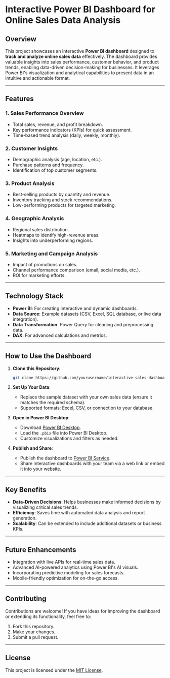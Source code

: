 # Interactive Power BI Dashboard for Online Sales Data Analysis

## Overview

This project showcases an interactive **Power BI dashboard** designed to **track and analyze online sales data** effectively. The dashboard provides valuable insights into sales performance, customer behavior, and product trends, enabling data-driven decision-making for businesses. It leverages Power BI's visualization and analytical capabilities to present data in an intuitive and actionable format.

---

## Features

### 1. **Sales Performance Overview**
   - Total sales, revenue, and profit breakdown.
   - Key performance indicators (KPIs) for quick assessment.
   - Time-based trend analysis (daily, weekly, monthly).

### 2. **Customer Insights**
   - Demographic analysis (age, location, etc.).
   - Purchase patterns and frequency.
   - Identification of top customer segments.

### 3. **Product Analysis**
   - Best-selling products by quantity and revenue.
   - Inventory tracking and stock recommendations.
   - Low-performing products for targeted marketing.

### 4. **Geographic Analysis**
   - Regional sales distribution.
   - Heatmaps to identify high-revenue areas.
   - Insights into underperforming regions.

### 5. **Marketing and Campaign Analysis**
   - Impact of promotions on sales.
   - Channel performance comparison (email, social media, etc.).
   - ROI for marketing efforts.

---

## Technology Stack

- **Power BI**: For creating interactive and dynamic dashboards.
- **Data Source**: Example datasets (CSV, Excel, SQL database, or live data integration).
- **Data Transformation**: Power Query for cleaning and preprocessing data.
- **DAX**: For advanced calculations and metrics.

---

## How to Use the Dashboard

1. **Clone this Repository**:
   ```bash
   git clone https://github.com/yourusername/interactive-sales-dashboard
   ```
2. **Set Up Your Data**:
   - Replace the sample dataset with your own sales data (ensure it matches the required schema).
   - Supported formats: Excel, CSV, or connection to your database.

3. **Open in Power BI Desktop**:
   - Download [Power BI Desktop](https://powerbi.microsoft.com/desktop/).
   - Load the `.pbix` file into Power BI Desktop.
   - Customize visualizations and filters as needed.

4. **Publish and Share**:
   - Publish the dashboard to [Power BI Service](https://powerbi.microsoft.com/service/).
   - Share interactive dashboards with your team via a web link or embed it into your website.

---

## Key Benefits

- **Data-Driven Decisions**: Helps businesses make informed decisions by visualizing critical sales trends.
- **Efficiency**: Saves time with automated data analysis and report generation.
- **Scalability**: Can be extended to include additional datasets or business KPIs.

---

## Future Enhancements

- Integration with live APIs for real-time sales data.
- Advanced AI-powered analytics using Power BI's AI visuals.
- Incorporating predictive modeling for sales forecasts.
- Mobile-friendly optimization for on-the-go access.

---

## Contributing

Contributions are welcome! If you have ideas for improving the dashboard or extending its functionality, feel free to:
1. Fork this repository.
2. Make your changes.
3. Submit a pull request.

---

## License

This project is licensed under the [MIT License](LICENSE).
